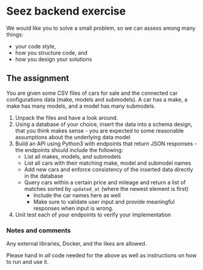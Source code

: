 # Seez backend exercise

We would like you to solve a small problem, so we can assess among many things:

- your code style,
- how you structure code, and
- how you design your solutions

## The assignment

You are given some CSV files of cars for sale and the connected car configurations data (make, models and submodels).
A car has a make,
a make has many models, and
a model has many submodels.


1) Unpack the files and have a look around.
2) Using a database of your choice, insert the data into a schema design, that you think makes sense - you are expected to some reasonable assumptions about the underlying data model
3) Build an API using Python3 with endpoints that return JSON responses - the endpoints should include the following:
   - List all makes, models, and submodels
   - List all cars with their matching make, model and submodel names
   - Add new cars and enforce consistency of the inserted data directly in the database
   - Query cars within a certain price and mileage and return a list of matches sorted by `updated_at` (where the newest element is first)
     - Include the car names here as well
     - Make sure to validate user input and provide meaningful responses when input is wrong.
4) Unit test each of your endpoints to verify your implementation

### Notes and comments

Any external libraries, Docker, and the likes are allowed.

Please hand in _all_ code needed for the above as well as instructions on how to run and use it.
